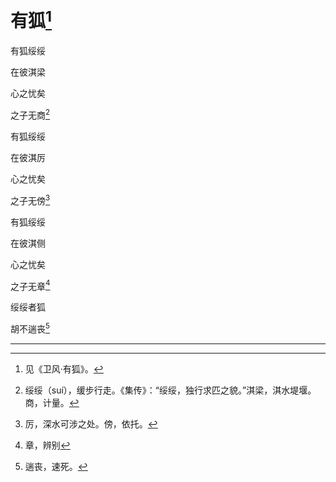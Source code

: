    

# 有狐[^1]

有狐绥绥

在彼淇梁

心之忧矣

之子无商[^2]

有狐绥绥

在彼淇厉

心之忧矣

之子无傍[^3]

有狐绥绥

在彼淇侧

心之忧矣

之子无章[^4]

绥绥者狐

胡不遄丧[^5]

* * *

[^1]: 见《卫风·有狐》。
[^2]: 绥绥（suí），缓步行走。《集传》：“绥绥，独行求匹之貌。”淇梁，淇水堤堰。商，计量。
[^3]: 厉，深水可涉之处。傍，依托。
[^4]: 章，辨别
[^5]: 遄丧，速死。